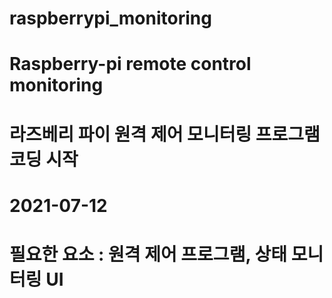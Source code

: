 # raspberrypi_monitoring
# Raspberry-pi remote control monitoring
# 라즈베리 파이 원격 제어 모니터링 프로그램 코딩 시작
# 2021-07-12
# 필요한 요소 : 원격 제어 프로그램, 상태 모니터링 UI
